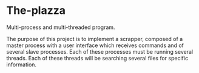 # The-plazza
Multi-process and multi-threaded program.

The purpose of this project is to implement a scrapper, composed of a master process with a user interface
which receives commands and of several slave processes.
Each of these processes must be running several threads.
Each of these threads will be searching several files for specific information.

